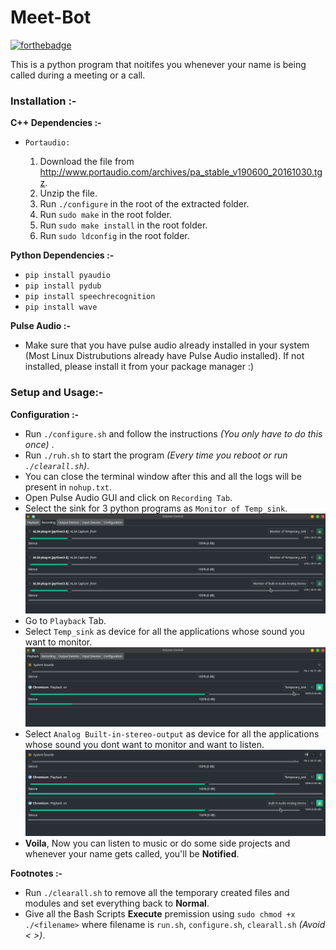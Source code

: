 # Meet-Bot
[![forthebadge](https://forthebadge.com/images/badges/made-with-python.svg)](https://forthebadge.com)

This is a python program that noitifes you whenever your name is being called during a meeting or a call. 

### Installation :- ###

 **C++ Dependencies :-**
   - `Portaudio:`

      1. Download the file from http://www.portaudio.com/archives/pa_stable_v190600_20161030.tgz.
      2. Unzip the file.
      3. Run `./configure` in the root of the extracted folder.
      4. Run `sudo make` in the root folder.
      5. Run `sudo make install` in the root folder.
      6. Run `sudo ldconfig` in the root folder.

 **Python Dependencies :-**
   - `pip install pyaudio`
   - `pip install pydub`
   - `pip install speechrecognition`
   - `pip install wave`
   
 **Pulse Audio :-**
   - Make sure that you have pulse audio already installed in your system (Most Linux Distrubutions already have Pulse Audio installed).
     If not installed, please install it from your package manager :)
     
### Setup and Usage:- ###
  
 **Configuration :-**
   - Run `./configure.sh` and follow the instructions *(You only have to do this once)* .
   - Run `./ruh.sh` to start the program *(Every time you reboot or run `./clearall.sh`)*.
   - You can close the terminal window after this and all the logs will be present in `nohup.txt`.
   - Open Pulse Audio GUI and click on `Recording Tab`.
   - Select the sink for 3 python programs as `Monitor of Temp_sink`.
     <img src="./images/1.jpeg">
   - Go to `Playback` Tab.
   - Select `Temp_sink` as device for all the applications whose sound you want to monitor.
     <img src="./images/2.jpeg">
   - Select `Analog Built-in-stereo-output` as device for all the applications whose sound you dont want to monitor and want to listen.
     <img src="./images/3.jpeg">
   - **Voila**, Now you can listen to music or do some side projects and whenever your name gets called, you'll be **Notified**.
   
 **Footnotes :-**
   - Run `./clearall.sh` to remove all the temporary created files and modules and set everything back to **Normal**.
   - Give all the Bash Scripts **Execute** premission using `sudo chmod +x ./<filename>` where filename is `run.sh`, `configure.sh`, `clearall.sh` *(Avoid < >)*.

  
